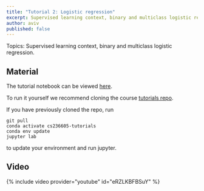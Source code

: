 ```yaml
---
title: "Tutorial 2: Logistic regression"
excerpt: Supervised learning context, binary and multiclass logistic regression
author: aviv
published: false
---
```


Topics: Supervised learning context, binary and multiclass logistic regression.

## Material


The tutorial notebook can be viewed [here](https://nbviewer.jupyter.org/github/vistalab-technion/cs236605-tutorials/blob/master/tutorial2/tutorial2-Logistic_Regression.ipynb).

To run it yourself we recommend cloning the course [tutorials repo](https://github.com/vistalab-technion/cs236605-tutorials).

If you have previously cloned the repo, run
```shell
git pull
conda activate cs236605-tutorials
conda env update
jupyter lab
```
to update your environment and run jupyter.

## Video

{% include video provider="youtube" id="eRZLKBFBSuY" %}

